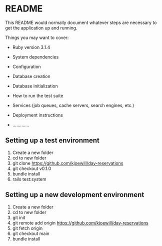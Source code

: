 # README

This README would normally document whatever steps are necessary to get the
application up and running.

Things you may want to cover:

* Ruby version 3.1.4

* System dependencies

* Configuration

* Database creation

* Database initialization

* How to run the test suite

* Services (job queues, cache servers, search engines, etc.)

* Deployment instructions

* .............

## Setting up a test environment
1. Create a new folder
2. cd to new folder
3. git clone https://github.com/kjoewill/day-reservations
4. git checkout v0.1.0
5. bundle install
6. rails test:system

## Setting up a new development environment
1. Create a new folder
2. cd to new folder
3. git init
4. git remote add origin https://github.com/kjoewill/day-reservations
5. git fetch origin
6. git checkout main 
7. bundle install